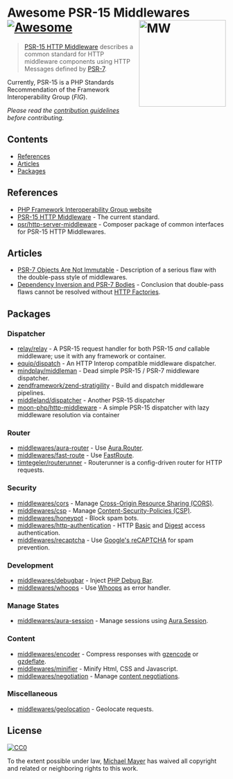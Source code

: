 # Awesome PSR-15 Middlewares [![Awesome](https://cdn.rawgit.com/sindresorhus/awesome/d7305f38d29fed78fa85652e3a63e154dd8e8829/media/badge.svg)](https://github.com/sindresorhus/awesome) [<img src="https://avatars1.githubusercontent.com/u/22275359?v=3&s=200" width="200" align="right" alt="MW">](https://github.com/middlewares/awesome-psr15-middlewares)

> [PSR-15 HTTP Middleware](https://github.com/php-fig/fig-standards/blob/master/accepted/PSR-15-request-handlers.md) describes a common standard for HTTP middleware components using HTTP Messages defined by [PSR-7](http://www.php-fig.org/psr/psr-7/).


Currently, PSR-15 is a PHP Standards Recommendation of the Framework Interoperability Group (_FIG_).

*Please read the [contribution guidelines](contributing.md) before contributing.*


## Contents

- [References](#references)
- [Articles](#articles)
- [Packages](#packages)

## References

- [PHP Framework Interoperability Group website](http://www.php-fig.org/)
- [PSR-15 HTTP Middleware](https://github.com/php-fig/fig-standards/blob/master/accepted/PSR-15-request-handlers.md) - The current standard.
- [psr/http-server-middleware](https://packagist.org/packages/psr/http-server-middleware) - Composer package of common interfaces for PSR-15 HTTP Middlewares.


## Articles

- [PSR-7 Objects Are Not Immutable](http://andrewcarteruk.github.io/programming/2016/05/22/psr-7-is-not-immutable.html) - Description of a serious flaw with the double-pass style of middlewares.
- [Dependency Inversion and PSR-7 Bodies](http://shadowhand.me/dependency-inversion-and-psr-7-bodies/) - Conclusion that double-pass flaws cannot be resolved without [HTTP Factories](https://github.com/php-fig/fig-standards/tree/master/proposed/http-factory).


## Packages


### Dispatcher

- [relay/relay](https://github.com/relayphp/Relay.Relay) - A PSR-15 request handler for both PSR-15 *and* callable middleware; use it with any framework or container.
- [equip/dispatch](https://github.com/equip/dispatch) - An HTTP Interop compatible middleware dispatcher.
- [mindplay/middleman](https://github.com/mindplay-dk/middleman) - Dead simple PSR-15 / PSR-7 middleware dispatcher.
- [zendframework/zend-stratigility](https://github.com/zendframework/zend-stratigility) - Build and dispatch middleware pipelines.
- [middleland/dispatcher](https://github.com/oscarotero/dispatcher) - Another PSR-15 dispatcher
- [moon-php/http-middleware](https://github.com/moon-php/http-middleware) - A simple PSR-15 dispatcher with lazy middleware resolution via container

### Router

- [middlewares/aura-router](https://github.com/middlewares/aura-router) - Use [Aura.Router](https://github.com/auraphp/Aura.Router/).
- [middlewares/fast-route](https://github.com/middlewares/fast-route) - Use [FastRoute](https://github.com/nikic/FastRoute).
- [timtegeler/routerunner](https://github.com/timtegeler/routerunner) - Routerunner is a config-driven router for HTTP requests.


### Security

- [middlewares/cors](https://github.com/middlewares/cors) - Manage [Cross-Origin Resource Sharing (CORS)](http://www.w3.org/TR/cors/).
- [middlewares/csp](https://github.com/middlewares/csp) - Manage [Content-Security-Policies (CSP)](https://content-security-policy.com/).
- [middlewares/honeypot](https://github.com/middlewares/honeypot) - Block spam bots.
- [middlewares/http-authentication](https://github.com/middlewares/http-authentication) - HTTP [Basic](https://en.wikipedia.org/wiki/Basic_access_authentication) and [Digest](https://en.wikipedia.org/wiki/Digest_access_authentication) access authentication.
- [middlewares/recaptcha](https://github.com/middlewares/recaptcha) - Use [Google's reCAPTCHA](https://github.com/google/recaptcha) for spam prevention.


### Development

- [middlewares/debugbar](https://github.com/middlewares/debugbar) - Inject [PHP Debug Bar](http://phpdebugbar.com/).
- [middlewares/whoops](https://github.com/middlewares/whoops) - Use [Whoops](https://github.com/filp/whoops) as error handler.


### Manage States

- [middlewares/aura-session](https://github.com/middlewares/aura-session) - Manage sessions using [Aura.Session](https://github.com/auraphp/Aura.Session).


### Content

- [middlewares/encoder](https://github.com/middlewares/encoder) - Compress responses with [gzencode](http://php.net/manual/en/function.gzencode.php) or [gzdeflate](http://php.net/manual/en/function.gzdeflate.php).
- [middlewares/minifier](https://github.com/middlewares/minifier) - Minify Html, CSS and Javascript.
- [middlewares/negotiation](https://github.com/middlewares/negotiation) - Manage [content negotiations](https://tools.ietf.org/html/rfc7231#section-5.3).


### Miscellaneous

- [middlewares/geolocation](https://github.com/middlewares/geolocation) - Geolocate requests.


## License

[![CC0](http://mirrors.creativecommons.org/presskit/buttons/88x31/svg/cc-zero.svg)](https://creativecommons.org/publicdomain/zero/1.0/)

To the extent possible under law, [Michael Mayer](http://schnittstabil.de) has waived all copyright and related or neighboring rights to this work.
